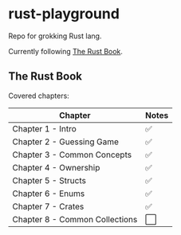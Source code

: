 # rust-playground
Repo for grokking Rust lang.

Currently following [The Rust Book](https://doc.rust-lang.org/).

## The Rust Book

Covered chapters:

| Chapter | Notes |
| --- | --- |
| Chapter 1 - Intro | :white_check_mark: |
| Chapter 2 - Guessing Game | :white_check_mark: |
| Chapter 3 - Common Concepts| :white_check_mark: |
| Chapter 4 - Ownership | :white_check_mark: |
| Chapter 5 - Structs | :white_check_mark: |
| Chapter 6 - Enums | :white_check_mark: |
| Chapter 7 - Crates | :white_check_mark: |
| Chapter 8 - Common Collections | :white_large_square: |

